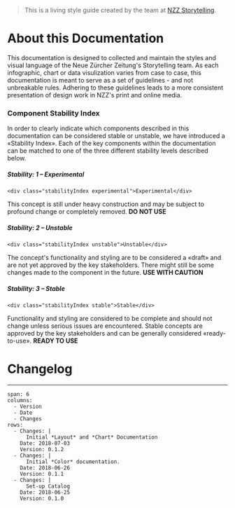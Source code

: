
> This is a living style guide created by the team at [NZZ Storytelling](https://www.nzz.ch/storytelling/).

# About this Documentation

This documentation is designed to collected and maintain the styles and visual language of the Neue Zürcher Zeitung's Storytelling team. As each infographic, chart or data visulization varies from case to case, this documentation is meant to serve as a set of guidelines - and not unbreakable rules. Adhering to these guidelines leads to a more consistent presentation of design work in NZZ's print and online media.

### Component Stability Index

 In order to clearly indicate which components described in this documentation can be considered stable or unstable, we have introduced a «Stability Index». Each of the key components within the documentation can be matched to one of the three different stability levels described below.

##### Stability: 1 – Experimental
```html|span-1,no-source,plain
<div class="stabilityIndex experimental">Experimental</div>
```
This concept is still under heavy construction and may be subject to profound change or completely removed.
**DO NOT USE**

##### Stability: 2 – Unstable
```html|span-1,no-source,plain
<div class="stabilityIndex unstable">Unstable</div>
```
The concept's functionality and styling are to be considered a «draft» and are not yet approved by the key stakeholders.
There might still be some changes made to the component in the future.
**USE WITH CAUTION**

##### Stability: 3 – Stable
```html|span-1,no-source,plain
<div class="stabilityIndex stable">Stable</div>
```
Functionality and styling are considered to be complete and should not change unless serious issues are encountered.
Stable concepts are approved by the key stakeholders and can be generally considered «ready-to-use».
**READY TO USE**


# Changelog

---

```table
span: 6
columns:
  - Version
  - Date
  - Changes
rows:
  - Changes: |
      Initial *Layout* and *Chart* Documentation
    Date: 2018-07-03
    Version: 0.1.2  
  - Changes: |
      Initial *Color* documentation.
    Date: 2018-06-26
    Version: 0.1.1
  - Changes: |
      Set-up Catalog
    Date: 2018-06-25
    Version: 0.1.0
```
